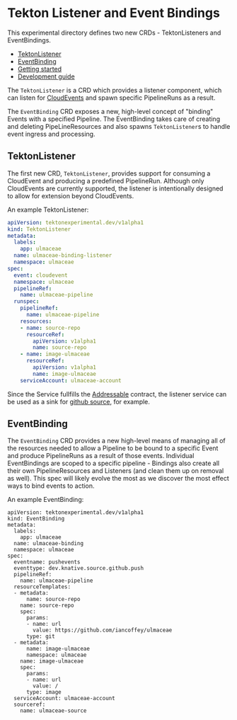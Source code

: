 # Tekton Listener and Event Bindings

This experimental directory defines two new CRDs - TektonListeners and EventBindings.

* [TektonListener](#tektonlistener)
* [EventBinding](#eventbinding)
* [Getting started](docs/getting-started.md)
* [Development guide](DEVELOPMENT.md)

The `TektonListener` is a CRD which provides a listener component, which can listen for
[CloudEvents](https://github.com/cloudevents/spec) and spawn specific PipelineRuns as a result.

The `EventBinding` CRD exposes a new, high-level concept of "binding" Events with a specified Pipeline. The EventBinding takes care of creating and deleting PipeLineResources and also spawns `TektonListener`s to handle event ingress and processing.

## TektonListener

The first new CRD, `TektonListener`, provides support for consuming a CloudEvent and producing a predefined PipelineRun. Although only CloudEvents are currently supported, the listener is intentionally designed to allow for extension beyond CloudEvents.

An example TektonListener:

```yaml
apiVersion: tektonexperimental.dev/v1alpha1
kind: TektonListener
metadata:
  labels:
    app: ulmaceae
  name: ulmaceae-binding-listener
  namespace: ulmaceae
spec:
  event: cloudevent
  namespace: ulmaceae
  pipelineRef:
    name: ulmaceae-pipeline
  runspec:
    pipelineRef:
      name: ulmaceae-pipeline
    resources:
    - name: source-repo
      resourceRef:
        apiVersion: v1alpha1
        name: source-repo
    - name: image-ulmaceae
      resourceRef:
        apiVersion: v1alpha1
        name: image-ulmaceae
    serviceAccount: ulmaceae-account
```

Since the Service fullfills the [Addressable](https://github.com/knative/eventing/blob/master/docs/spec/interfaces.md#addressable) contract, the listener service can be used as a sink for [github source](https://knative.dev/docs/reference/eventing/eventing-sources-api/#GitHubSource), for example.

## EventBinding

The `EventBinding` CRD provides a new high-level means of managing all of the resources needed to allow a Pipeline to be bound to a specific Event and produce PipelineRuns as a result of those events. Individual EventBindings are scoped to a specific pipeline - Bindings also create all their own PipelineResources and Listeners (and clean them up on removal as well). This spec will likely evolve the most as we discover the most effect ways to bind events to action.

An example EventBinding:

```
apiVersion: tektonexperimental.dev/v1alpha1
kind: EventBinding
metadata:
  labels:
    app: ulmaceae
  name: ulmaceae-binding
  namespace: ulmaceae
spec:
  eventname: pushevents
  eventtype: dev.knative.source.github.push
  pipelineRef:
    name: ulmaceae-pipeline
  resourceTemplates:
  - metadata:
      name: source-repo
    name: source-repo
    spec:
      params:
      - name: url
        value: https://github.com/iancoffey/ulmaceae
      type: git
  - metadata:
      name: image-ulmaceae
      namespace: ulmaceae
    name: image-ulmaceae
    spec:
      params:
      - name: url
        value: /
      type: image
  serviceAccount: ulmaceae-account
  sourceref:
    name: ulmaceae-source
```
